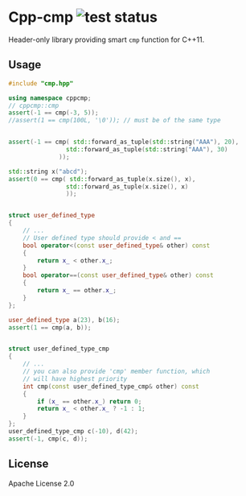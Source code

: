 # Cpp-cmp ![test status](https://travis-ci.org/htfy96/cpp-cmp.svg?branch=master)

Header-only library providing smart `cmp` function for C++11.

## Usage

```cpp
#include "cmp.hpp"
```

```cpp
using namespace cppcmp;
// cppcmp::cmp
assert(-1 == cmp(-3, 5));
//assert(1 == cmp(100L, '\0')); // must be of the same type


assert(-1 == cmp( std::forward_as_tuple(std::string("AAA"), 20),
                std::forward_as_tuple(std::string("AAA"), 30)
              ));

std::string x("abcd");
assert(0 == cmp( std::forward_as_tuple(x.size(), x),
                std::forward_as_tuple(x.size(), x)
                ));


struct user_defined_type
{
    // ...
    // User defined type should provide < and ==
    bool operator<(const user_defined_type& other) const
    {
        return x_ < other.x_;
    }
    bool operator==(const user_defined_type& other) const
    {
        return x_ == other.x_;
    }
};

user_defined_type a(23), b(16);
assert(1 == cmp(a, b));


struct user_defined_type_cmp
{
    // ...
    // you can also provide 'cmp' member function, which
    // will have highest priority
    int cmp(const user_defined_type_cmp& other) const
    {
        if (x_ == other.x_) return 0;
        return x_ < other.x_ ? -1 : 1;
    }
};
user_defined_type_cmp c(-10), d(42);
assert(-1, cmp(c, d));
```

## License

Apache License 2.0
